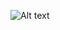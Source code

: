 ![Alt text](![image](https://user-images.githubusercontent.com/78484235/115050928-eebc9300-9ee4-11eb-9ea7-6f3d40804ea7.png))
